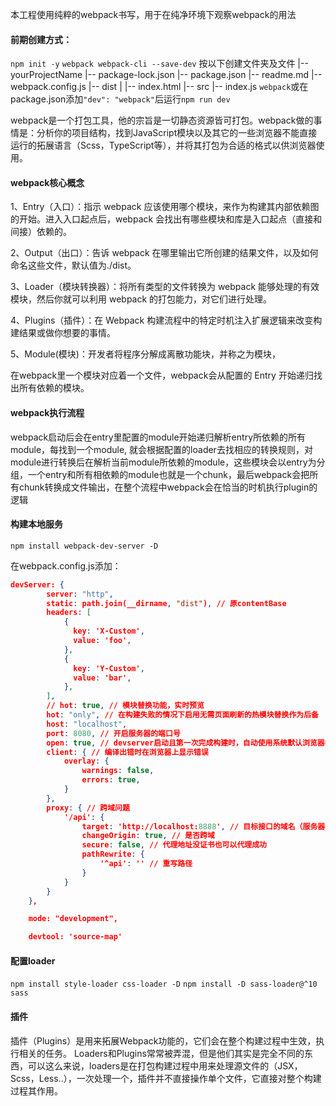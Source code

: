 本工程使用纯粹的webpack书写，用于在纯净环境下观察webpack的用法

#### 前期创建方式：
`npm init -y`
`webpack webpack-cli --save-dev`
按以下创建文件夹及文件
|-- yourProjectName
    |-- package-lock.json
    |-- package.json
    |-- readme.md
    |-- webpack.config.js
    |-- dist
    |   |-- index.html
    |-- src
        |-- index.js
`webpack`或在package.json添加`"dev": "webpack"`后运行`npm run dev`

webpack是一个打包工具，他的宗旨是一切静态资源皆可打包。webpack做的事情是：分析你的项目结构，找到JavaScript模块以及其它的一些浏览器不能直接运行的拓展语言（Scss，TypeScript等），并将其打包为合适的格式以供浏览器使用。

#### webpack核心概念

1、Entry（入口）：指示 webpack 应该使用哪个模块，来作为构建其内部依赖图的开始。进入入口起点后，webpack 会找出有哪些模块和库是入口起点（直接和间接）依赖的。

2、Output（出口）：告诉 webpack 在哪里输出它所创建的结果文件，以及如何命名这些文件，默认值为./dist。

3、Loader（模块转换器）：将所有类型的文件转换为 webpack 能够处理的有效模块，然后你就可以利用 webpack 的打包能力，对它们进行处理。

4、Plugins（插件）：在 Webpack 构建流程中的特定时机注入扩展逻辑来改变构建结果或做你想要的事情。

5、Module(模块)：开发者将程序分解成离散功能块，并称之为模块，

在webpack里一个模块对应着一个文件，webpack会从配置的 Entry 开始递归找出所有依赖的模块。

#### webpack执行流程

webpack启动后会在entry里配置的module开始递归解析entry所依赖的所有module，每找到一个module, 就会根据配置的loader去找相应的转换规则，对module进行转换后在解析当前module所依赖的module，这些模块会以entry为分组，一个entry和所有相依赖的module也就是一个chunk，最后webpack会把所有chunk转换成文件输出，在整个流程中webpack会在恰当的时机执行plugin的逻辑

#### 构建本地服务
`npm install webpack-dev-server -D`

在webpack.config.js添加：
```json
devServer: {
        server: "http",
        static: path.join(__dirname, "dist"), // 原contentBase
        headers: [
            {
              key: 'X-Custom',
              value: 'foo',
            },
            {
              key: 'Y-Custom',
              value: 'bar',
            },
        ],
        // hot: true, // 模块替换功能，实时预览
        hot: "only", // 在构建失败的情况下启用无需页面刷新的热模块替换作为后备
        host: "localhost",
        port: 8080, // 开启服务器的端口号
        open: true, // devserver启动且第一次完成构建时，自动使用系统默认浏览器打开网页
        client: { // 编译出错时在浏览器上显示错误
            overlay: {
                warnings: false,
                errors: true,
            }
        },
        proxy: { // 跨域问题
            '/api': {
                target: 'http://localhost:8888', // 目标接口的域名（服务器接口）
                changeOrigin: true, // 是否跨域
                secure: false, // 代理地址没证书也可以代理成功 
                pathRewrite: {
                    '^api': '' // 重写路径
                }
            }
        }
    },

    mode: "development",

    devtool: 'source-map'
```
#### 配置loader
`npm install style-loader css-loader -D`
`npm install -D sass-loader@^10 sass`


#### 插件
插件（Plugins）是用来拓展Webpack功能的，它们会在整个构建过程中生效，执行相关的任务。
Loaders和Plugins常常被弄混，但是他们其实是完全不同的东西，可以这么来说，loaders是在打包构建过程中用来处理源文件的（JSX，Scss，Less..），一次处理一个，插件并不直接操作单个文件，它直接对整个构建过程其作用。

